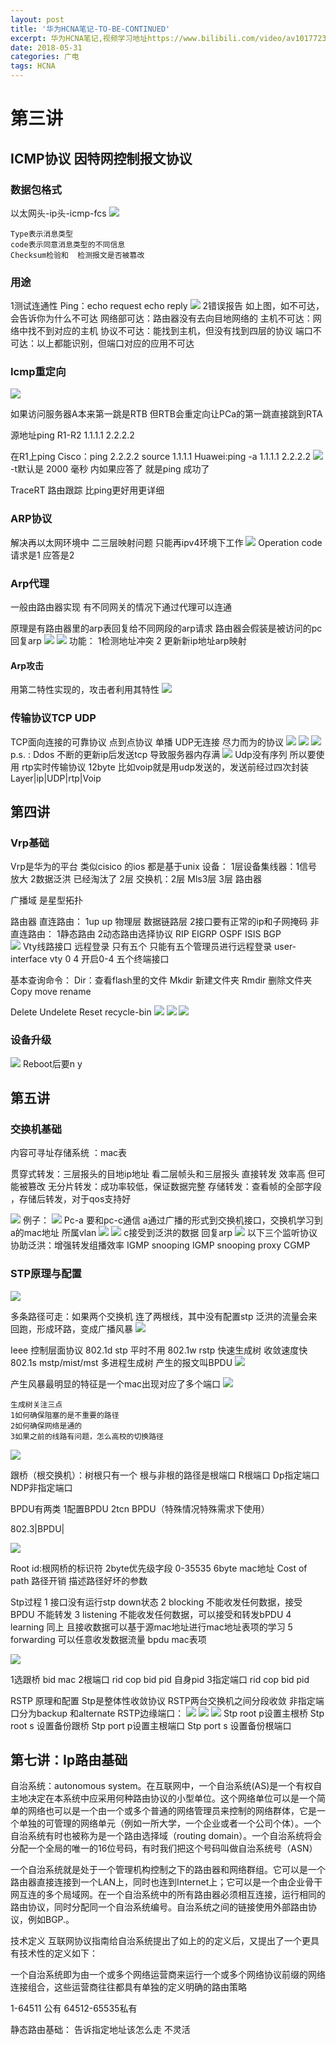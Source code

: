 ```yaml
---
layout: post
title: '华为HCNA笔记-TO-BE-CONTINUED'
excerpt: 华为HCNA笔记,视频学习地址https://www.bilibili.com/video/av10177237
date: 2018-05-31
categories: 广电
tags: HCNA
---
```



# 第三讲 

## ICMP协议  因特网控制报文协议

### 数据包格式

以太网头-ip头-icmp-fcs
![](http://p94dvrayw.bkt.clouddn.com/18-5-31/57706916.jpg)

```flow
Type表示消息类型
code表示同意消息类型的不同信息
Checksum检验和  检测报文是否被篡改
```

### 用途

1测试连通性
Ping：echo request  echo reply
![](http://p94dvrayw.bkt.clouddn.com/18-5-31/45920494.jpg)
2错误报告
如上图，如不可达，会告诉你为什么不可达
网络部可达：路由器没有去向目地网络的
主机不可达：网络中找不到对应的主机
协议不可达：能找到主机，但没有找到四层的协议
端口不可达：以上都能识别，但端口对应的应用不可达

### Icmp重定向

![](http://p94dvrayw.bkt.clouddn.com/18-5-31/36910573.jpg)

如果访问服务器A本来第一跳是RTB 但RTB会重定向让PCa的第一跳直接跳到RTA

源地址ping
R1-R2
1.1.1.1
2.2.2.2

在R1上ping
Cisco：ping 2.2.2.2 source 1.1.1.1
Huawei:ping -a 1.1.1.1 2.2.2.2
![](http://p94dvrayw.bkt.clouddn.com/18-5-31/36118629.jpg)
-t默认是 2000 毫秒 内如果应答了 就是ping 成功了 

TraceRT 路由跟踪 比ping更好用更详细

### ARP协议

解决再以太网环境中 二三层映射问题 只能再ipv4环境下工作
![](http://p94dvrayw.bkt.clouddn.com/18-5-31/72520255.jpg)
Operation code 请求是1 应答是2

### Arp代理

一般由路由器实现
有不同网关的情况下通过代理可以连通

原理是有路由器里的arp表回复给不同网段的arp请求
路由器会假装是被访问的pc 回复arp
![](http://p94dvrayw.bkt.clouddn.com/18-5-31/92724397.jpg)
![](http://p94dvrayw.bkt.clouddn.com/18-5-31/18363688.jpg)
功能：
1检测地址冲突
2 更新新ip地址arp映射

#### Arp攻击

用第二特性实现的，攻击者利用其特性
![](http://p94dvrayw.bkt.clouddn.com/18-5-31/88314754.jpg)

### 传输协议TCP UDP

TCP面向连接的可靠协议 点到点协议 单播
UDP无连接 尽力而为的协议
![](http://p94dvrayw.bkt.clouddn.com/18-5-31/21266680.jpg)
![](http://p94dvrayw.bkt.clouddn.com/18-5-31/50957191.jpg)
![](http://p94dvrayw.bkt.clouddn.com/18-5-31/54820194.jpg)
p.s. : Ddos 不断的更新ip后发送tcp 导致服务器内存满 
![](http://p94dvrayw.bkt.clouddn.com/18-5-31/35540489.jpg)
Udp没有序列 所以要使用 rtp实时传输协议 12byte
比如voip就是用udp发送的，发送前经过四次封装
Layer|ip|UDP|rtp|Voip

## 第四讲

### Vrp基础

Vrp是华为的平台 类似cisico 的ios  都是基于unix
设备：
1层设备集线器：1信号放大 2数据泛洪 已经淘汰了
2层 交换机：2层
Mls3层
3层 路由器


广播域 是星型拓扑


路由器
直连路由：
1up up 物理层 数据链路层 
2接口要有正常的ip和子网掩码
非直连路由：
1静态路由
2动态路由选择协议 RIP EIGRP OSPF ISIS BGP	
![](http://p94dvrayw.bkt.clouddn.com/18-5-31/51434180.jpg)
Vty线路接口 远程登录 只有五个  只能有五个管理员进行远程登录
user-interface vty 0 4 开启0-4 五个终端接口

基本查询命令：
Dir：查看flash里的文件
Mkdir 新建文件夹
Rmdir 删除文件夹
Copy move rename

Delete
Undelete
Reset recycle-bin
![](http://p94dvrayw.bkt.clouddn.com/18-5-31/34961120.jpg)
![](http://p94dvrayw.bkt.clouddn.com/18-5-31/88544074.jpg)
![](http://p94dvrayw.bkt.clouddn.com/18-5-31/50441450.jpg)

### 设备升级

![](http://p94dvrayw.bkt.clouddn.com/18-5-31/55741308.jpg)
Reboot后要n y


## 第五讲

### 交换机基础

内容可寻址存储系统 ：mac表

贯穿式转发：三层报头的目地ip地址 看二层帧头和三层报头 直接转发 效率高 但可能被篡改
无分片转发：成功率较低，保证数据完整
存储转发：查看帧的全部字段  ，存储后转发，对于qos支持好

![](http://p94dvrayw.bkt.clouddn.com/18-5-31/25536444.jpg)
例子：
![](http://p94dvrayw.bkt.clouddn.com/18-5-31/98221752.jpg)
Pc-a 要和pc-c通信 
a通过广播的形式到交换机接口，交换机学习到a的mac地址 所属vlan 
![](http://p94dvrayw.bkt.clouddn.com/18-5-31/32989956.jpg)
![](http://p94dvrayw.bkt.clouddn.com/18-5-31/69428282.jpg)
c接受到泛洪的数据 回复arp
![](http://p94dvrayw.bkt.clouddn.com/18-5-31/86284366.jpg)
以下三个监听协议协助泛洪：增强转发组播效率
IGMP snooping
IGMP snooping proxy
CGMP

### STP原理与配置

![](http://p94dvrayw.bkt.clouddn.com/18-5-31/35113339.jpg)

多条路径可走：如果两个交换机 连了两根线，其中没有配置stp 泛洪的流量会来回跑，形成环路，变成广播风暴
![](http://p94dvrayw.bkt.clouddn.com/18-5-31/36290261.jpg)

 Ieee 控制层面协议
802.1d  stp 平时不用
802.1w rstp 快速生成树 收敛速度快
802.1s mstp/mist/mst 多进程生成树
产生的报文叫BPDU
![](http://p94dvrayw.bkt.clouddn.com/18-5-31/90194617.jpg)
 
产生风暴最明显的特征是一个mac出现对应了多个端口
![](http://p94dvrayw.bkt.clouddn.com/18-5-31/53015607.jpg)
```flow
生成树关注三点
1如何确保阻塞的是不重要的路径
2如何确保网络是通的
3如果之前的线路有问题，怎么高校的切换路径
```
![](http://p94dvrayw.bkt.clouddn.com/18-5-31/11150174.jpg)

跟桥（根交换机）：树根只有一个
根与非根的路径是根端口
R根端口 Dp指定端口 NDP非指定端口
 
BPDU有两类
1配置BPDU
2tcn BPDU（特殊情况特殊需求下使用）
 
802.3|BPDU|

![](http://p94dvrayw.bkt.clouddn.com/18-5-31/61054400.jpg)

Root id:根网桥的标识符
2byte优先级字段 0-35535
6byte mac地址
Cost of path 路径开销 描述路径好坏的参数
 
Stp过程
1 接口没有运行stp down状态
2 blocking 不能收发任何数据，接受BPDU 不能转发
3 listening 不能收发任何数据，可以接受和转发bPDU
4 learning 同上 且接收数据可以基于源mac地址进行mac地址表项的学习
5 forwarding 可以任意收发数据流量 bpdu mac表项

![](http://p94dvrayw.bkt.clouddn.com/18-5-31/37797412.jpg)

1选跟桥 bid mac
2根端口 rid cop bid pid 自身pid
3指定端口 rid cop bid pid
 
RSTP 原理和配置
Stp是整体性收敛协议 RSTP两台交换机之间分段收敛 
非指定端口分为backup 和alternate 
RSTP边缘端口：
![](http://p94dvrayw.bkt.clouddn.com/18-5-31/60335.jpg)
![](http://p94dvrayw.bkt.clouddn.com/18-5-31/42773626.jpg)
![](http://p94dvrayw.bkt.clouddn.com/18-5-31/3671235.jpg)
Stp root p设置主根桥
Stp root s 设置备份跟桥
Stp port p设置主根端口
Stp port s 设置备份根端口

## 第七讲：Ip路由基础

自治系统：autonomous system。在互联网中，一个自治系统(AS)是一个有权自主地决定在本系统中应采用何种路由协议的小型单位。这个网络单位可以是一个简单的网络也可以是一个由一个或多个普通的网络管理员来控制的网络群体，它是一个单独的可管理的网络单元（例如一所大学，一个企业或者一个公司个体）。一个自治系统有时也被称为是一个路由选择域（routing domain）。一个自治系统将会分配一个全局的唯一的16位号码，有时我们把这个号码叫做自治系统号（ASN） 

一个自治系统就是处于一个管理机构控制之下的路由器和网络群组。它可以是一个路由器直接连接到一个LAN上，同时也连到Internet上；它可以是一个由企业骨干网互连的多个局域网。在一个自治系统中的所有路由器必须相互连接，运行相同的路由协议，同时分配同一个自治系统编号。自治系统之间的链接使用外部路由协议，例如BGP.。

技术定义
互联网协议指南给自治系统提出了如上的的定义后，又提出了一个更具有技术性的定义如下：

一个自治系统即为由一个或多个网络运营商来运行一个或多个网络协议前缀的网络连接组合，这些运营商往往都具有单独的定义明确的路由策略

1-64511 公有
64512-65535私有
 
静态路由基础：
告诉指定地址该怎么走 不灵活